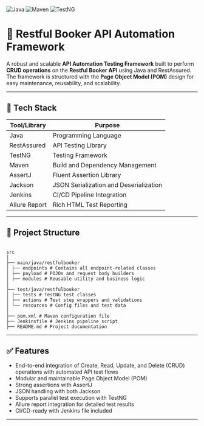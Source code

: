 ![Java](https://img.shields.io/badge/Language-Java-blue)
![Maven](https://img.shields.io/badge/Build-Maven-brightgreen)
![TestNG](https://img.shields.io/badge/TestFramework-TestNG-orange)

# 🧪 Restful Booker API Automation Framework

A robust and scalable **API Automation Testing Framework** built to perform **CRUD operations** on the **Restful Booker API** using Java and RestAssured. The framework is structured with the **Page Object Model (POM)** design for easy maintenance, reusability, and scalability.

---

## 🚀 Tech Stack

| Tool/Library | Purpose                                      |
|------------|----------------------------------------------|
| Java       | Programming Language                         |
| RestAssured | API Testing Library                          |
| TestNG     | Testing Framework                            |
| Maven      | Build and Dependency Management              |
| AssertJ    | Fluent Assertion Library                     |
| Jackson    | JSON Serialization and Deserialization       |
| Jenkins    | CI/CD Pipeline Integration                   |
| Allure Report | Rich HTML Test Reporting                     |

---

## 📁 Project Structure

````

src
│
├── main/java/restfulbooker
│ ├── endpoints # Contains all endpoint-related classes
│ ├── payload # POJOs and request body builders
│ ├── modules # Reusable utility and business logic
│
├── test/java/restfulbooker
│ ├── tests # TestNG test classes
│ ├── actions # Test step wrappers and validations
│ └── resources # Config files and test data
│
├── pom.xml # Maven configuration file
├── Jenkinsfile # Jenkins pipeline script
├── README.md # Project documentation

````

---

## ✅ Features

- End-to-end integration of Create, Read, Update, and Delete (CRUD) operations with automated API test flows
- Modular and maintainable Page Object Model (POM)
- Strong assertions with AssertJ
- JSON handling with both Jackson
- Supports parallel test execution with TestNG
- Allure report integration for detailed test results
- CI/CD-ready with Jenkins file included

---


